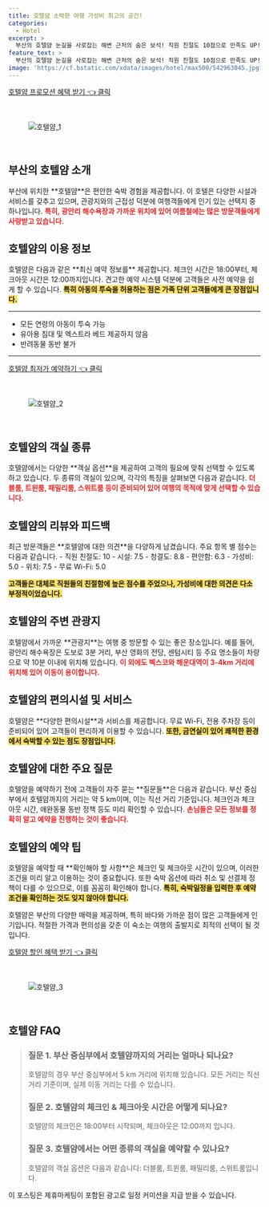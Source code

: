 ```yaml
---
title: 호텔얌 소박한 여행 가성비 최고의 공간!
categories:
  - Hotel
excerpt: >
  부산의 호텔얌 눈길을 사로잡는 해변 근처의 숨은 보석! 직원 친절도 10점으로 만족도 UP! 하지만 편안함과 가성비는 조금 아쉬운 점수가... 예약 전 확인하세요!
feature_text: >
  부산의 호텔얌 눈길을 사로잡는 해변 근처의 숨은 보석! 직원 친절도 10점으로 만족도 UP! 하지만 편안함과 가성비는 조금 아쉬운 점수가... 예약 전 확인하세요!
image: 'https://cf.bstatic.com/xdata/images/hotel/max500/542963045.jpg?k=71e664f99bdfe836a16f0b8b93757061e1664a798eb4caad174d4c67d2fc7bf2&o=&hp=1'
---
```


<p><a class="modoo-button" href="https://tinyurl.com/264urm92" rel="nofollow noopener">호텔얌 프로모션 혜택 받기 👈 클릭</a></p><br/>
<figure class="image"><img alt="호텔얌_1" src="https://cf.bstatic.com/xdata/images/hotel/max1024x768/536436633.jpg?k=c2e0d5d215b3c0c8f917b05bd412898662497e8e2378c2b4f992d2c85ce375a9&amp;o=&amp;hp=1"/></figure><br/>

<h2 id="부산호텔얌소개">부산의 호텔얌 소개</h2>
<p>부산에 위치한 **호텔얌**은 편안한 숙박 경험을 제공합니다. 이 호텔은 다양한 시설과 서비스를 갖추고 있으며, 관광지와의 근접성 덕분에 여행객들에게 인기 있는 선택지 중 하나입니다. <b><span style="color: #ee2323;">특히, 광안리 해수욕장과 가까운 위치에 있어 여름철에는 많은 방문객들에게 사랑받고 있습니다.</span></b></p>
<h2 id="이용정보">호텔얌의 이용 정보</h2>
<p>호텔얌은 다음과 같은 **최신 예약 정보를** 제공합니다. 체크인 시간은 18:00부터, 체크아웃 시간은 12:00까지입니다. 견고한 예약 시스템 덕분에 고객들은 사전 예약을 쉽게 할 수 있습니다. <b><span style="background-color: #ffe066;">특히 아동의 투숙을 허용하는 점은 가족 단위 고객들에게 큰 장점입니다.</span></b></p>
<hr/>
<ul>
<li>모든 연령의 아동이 투숙 가능</li>
<li>유아용 침대 및 엑스트라 베드 제공하지 않음</li>
<li>반려동물 동반 불가</li>
</ul>
<hr/>
<p><a class="modoo-button" href="https://tinyurl.com/264urm92" rel="nofollow noopener">호텔얌 최저가 예약하기 👈 클릭</a></p><br/>
<figure class="image"><img alt="호텔얌_2" src="https://cf.bstatic.com/xdata/images/hotel/max500/542963045.jpg?k=71e664f99bdfe836a16f0b8b93757061e1664a798eb4caad174d4c67d2fc7bf2&amp;o=&amp;hp=1"/></figure><br/>
<h2 id="객실종류">호텔얌의 객실 종류</h2>
<p>호텔얌에서는 다양한 **객실 옵션**을 제공하여 고객의 필요에 맞춰 선택할 수 있도록 하고 있습니다. 두 종류의 객실이 있으며, 각각의 특징을 살펴보면 다음과 같습니다. <b><span style="color: #ee2323;">더블룸, 트윈룸, 패밀리룸, 스위트룸 등이 준비되어 있어 여행의 목적에 맞게 선택할 수 있습니다.</span></b></p>
<h2 id="리뷰와피드백">호텔얌의 리뷰와 피드백</h2>
<p>최근 방문객들은 **호텔얌에 대한 의견**을 다양하게 남겼습니다. 주요 항목 별 점수는 다음과 같습니다. 
- 직원 친절도: 10
- 시설: 7.5
- 청결도: 8.8
- 편안함: 6.3
- 가성비: 5.0
- 위치: 7.5
- 무료 Wi-Fi: 5.0

<b><span style="background-color: #ffe066;">고객들은 대체로 직원들의 친절함에 높은 점수를 주었으나, 가성비에 대한 의견은 다소 부정적이었습니다.</span></b></p>
<h2 id="주변관광지">호텔얌의 주변 관광지</h2>
<p>호텔얌에서 가까운 **관광지**는 여행 중 방문할 수 있는 좋은 장소입니다. 예를 들어, 광안리 해수욕장은 도보로 3분 거리, 부산 영화의 전당, 센텀시티 등 주요 명소들이 차량으로 약 10분 이내에 위치해 있습니다. <b><span style="color: #ee2323;">이 외에도 벡스코와 해운대역이 3-4km 거리에 위치해 있어 이동이 용이합니다.</span></b></p>
<h2 id="편의시설">호텔얌의 편의시설 및 서비스</h2>
<p>호텔얌은 **다양한 편의시설**과 서비스를 제공합니다. 무료 Wi-Fi, 전용 주차장 등이 준비되어 있어 고객들이 편리하게 이용할 수 있습니다. <b><span style="background-color: #ffe066;">또한, 금연실이 있어 쾌적한 환경에서 숙박할 수 있는 점도 장점입니다.</span></b></p>
<h2 id="주요질문">호텔얌에 대한 주요 질문</h2>
<p>호텔얌을 예약하기 전에 고객들이 자주 묻는 **질문들**은 다음과 같습니다. 부산 중심부에서 호텔얌까지의 거리는 약 5 km이며, 이는 직선 거리 기준입니다. 체크인과 체크아웃 시간, 애완동물 동반 정책 등도 미리 확인할 수 있습니다. <b><span style="color: #ee2323;">손님들은 모든 정보를 정확히 알고 예약을 진행하는 것이 좋습니다.</span></b></p>
<h2 id="예약팁">호텔얌의 예약 팁</h2>
<p>호텔얌을 예약할 때 **확인해야 할 사항**은 체크인 및 체크아웃 시간이 있으며, 이러한 조건을 미리 알고 이용하는 것이 중요합니다. 또한 숙박 옵션에 따라 취소 및 선결제 정책이 다를 수 있으므로, 이를 꼼꼼히 확인해야 합니다. <b><span style="background-color: #ffe066;">특히, 숙박일정을 입력한 후 예약 조건을 확인하는 것도 잊지 않아야 합니다.</span></b></p>
<p>호텔얌은 부산의 다양한 매력을 제공하며, 특히 바다와 가까운 점이 많은 고객들에게 인기입니다. 적절한 가격과 편의성을 갖춘 이 숙소는 여행의 출발지로 최적의 선택이 될 것입니다.</p>

<p><a class="modoo-button" href="https://tinyurl.com/264urm92" rel="nofollow noopener">호텔얌 할인 혜택 받기 👈 클릭</a></p><br>

<figure class="image"><img src="https://cf.bstatic.com/xdata/images/hotel/max500/542963340.jpg?k=c52fc72532cc7ebc53802cae6cb21ad6551504e5d2e6b7041d31ba39acb0d7f2&o=&hp=1" alt="호텔얌_3"></figure><br>
<h2 id="호텔얌_FAQ">호텔얌 FAQ</h2>
<div itemscope="" itemtype="https://schema.org/FAQPage"> 
<blockquote> 
<div itemscope="" itemprop="mainEntity" itemtype="https://schema.org/Question"> 
<h3 id="질문_1" itemprop="name">질문 1. 부산 중심부에서 호텔얌까지의 거리는 얼마나 되나요?</h3> 
<div itemscope="" itemprop="acceptedAnswer" itemtype="https://schema.org/Answer"> 
<span itemprop="text"> 
<p>호텔얌의 경우 부산 중심부에서 5 km 거리에 위치해 있습니다. 모든 거리는 직선 거리 기준이며, 실제 이동 거리는 다를 수 있습니다.</p> 
</span> 
</div> 
</div> 

<div itemscope="" itemprop="mainEntity" itemtype="https://schema.org/Question"> 
<h3 id="질문_2" itemprop="name">질문 2. 호텔얌의 체크인 & 체크아웃 시간은 어떻게 되나요?</h3> 
<div itemscope="" itemprop="acceptedAnswer" itemtype="https://schema.org/Answer"> 
<span itemprop="text"> 
<p>호텔얌의 체크인은 18:00부터 시작되며, 체크아웃은 12:00까지 입니다.</p> 
</span> 
</div> 
</div> 

<div itemscope="" itemprop="mainEntity" itemtype="https://schema.org/Question"> 
<h3 id="질문_3" itemprop="name">질문 3. 호텔얌에서는 어떤 종류의 객실을 예약할 수 있나요?</h3> 
<div itemscope="" itemprop="acceptedAnswer" itemtype="https://schema.org/Answer"> 
<span itemprop="text"> 
<p>호텔얌의 객실 옵션은 다음과 같습니다: 더블룸, 트윈룸, 패밀리룸, 스위트룸입니다.</p> 
</span> 
</div> 
</div> 
</blockquote> 
</div><p>이 포스팅은 제휴마케팅이 포함된 광고로 일정 커미션을 지급 받을 수 있습니다.</p>


